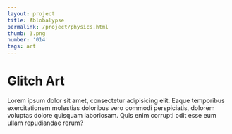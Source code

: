 ```yaml
---
layout: project
title: Ablobalypse
permalink: /project/physics.html
thumb: 3.png
number: '014'
tags: art
---
```


# Glitch Art

Lorem ipsum dolor sit amet, consectetur adipisicing elit. Eaque temporibus exercitationem molestias doloribus vero commodi perspiciatis, dolorem voluptas dolore quisquam laboriosam. Quis enim corrupti odit esse eum ullam repudiandae rerum?